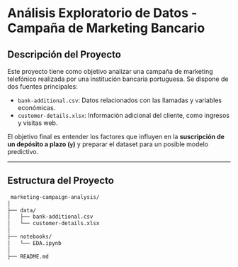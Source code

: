 #  Análisis Exploratorio de Datos - Campaña de Marketing Bancario

##  Descripción del Proyecto

Este proyecto tiene como objetivo analizar una campaña de marketing telefónico realizada por una institución bancaria portuguesa. Se dispone de dos fuentes principales:

- `bank-additional.csv`: Datos relacionados con las llamadas y variables económicas.
- `customer-details.xlsx`: Información adicional del cliente, como ingresos y visitas web.

El objetivo final es entender los factores que influyen en la **suscripción de un depósito a plazo (`y`)** y preparar el dataset para un posible modelo predictivo.

---

##  Estructura del Proyecto

```bash
 marketing-campaign-analysis/
│
├── data/
│   ├── bank-additional.csv
│   └── customer-details.xlsx
│
├── notebooks/
│   └── EDA.ipynb
│
├── README.md
